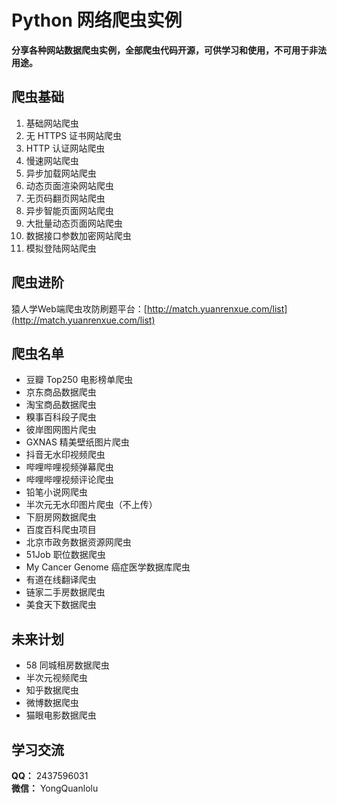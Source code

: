 # Python 网络爬虫实例

**分享各种网站数据爬虫实例，全部爬虫代码开源，可供学习和使用，不可用于非法用途。**

## 爬虫基础

1. 基础网站爬虫
2. 无 HTTPS 证书网站爬虫
3. HTTP 认证网站爬虫
4. 慢速网站爬虫
5. 异步加载网站爬虫
6. 动态页面渲染网站爬虫
7. 无页码翻页网站爬虫
8. 异步智能页面网站爬虫
9. 大批量动态页面网站爬虫
10. 数据接口参数加密网站爬虫
20. 模拟登陆网站爬虫

## 爬虫进阶

猿人学Web端爬虫攻防刷题平台：[http://match.yuanrenxue.com/list](http://match.yuanrenxue.com/list)

## 爬虫名单

* 豆瓣 Top250 电影榜单爬虫
* 京东商品数据爬虫
* 淘宝商品数据爬虫
* 糗事百科段子爬虫
* 彼岸图网图片爬虫
* GXNAS 精美壁纸图片爬虫
* 抖音无水印视频爬虫
* 哔哩哔哩视频弹幕爬虫
* 哔哩哔哩视频评论爬虫
* 铅笔小说网爬虫
* 半次元无水印图片爬虫（不上传）
* 下厨房网数据爬虫
* 百度百科爬虫项目
* 北京市政务数据资源网爬虫
* 51Job 职位数据爬虫
* My Cancer Genome 癌症医学数据库爬虫
* 有道在线翻译爬虫
* 链家二手房数据爬虫
* 美食天下数据爬虫

## 未来计划

* 58 同城租房数据爬虫
* 半次元视频爬虫
* 知乎数据爬虫
* 微博数据爬虫
* 猫眼电影数据爬虫

## 学习交流

**QQ：** 2437596031  
**微信：** YongQuanlolu  